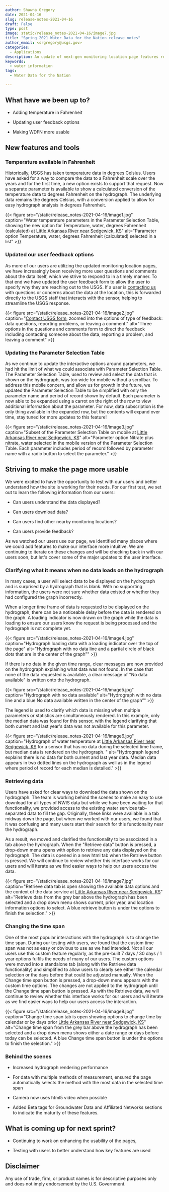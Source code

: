 ```yaml
---
author: Shawna Gregory
date: 2021-04-16
slug: release-notes-2021-04-16
draft: False
type: post
image: static/release_notes-2021-04-16/image7.jpg
title: "Spring 2021 Water Data for the Nation release notes"
author_email: <srgregory@usgs.gov>
categories:
  - Applications
description: An update of next-gen monitoring location page features released in early Spring 2021, including major usability improvements.
keywords:
  - water information
tags:
  - Water Data for the Nation 

---
```



## What have we been up to?

-   Adding temperature in Fahrenheit

-   Updating user feedback options

-   Making WDFN more usable

## New features and tools

### Temperature available in Fahrenheit

Historically, USGS has taken temperature data in degrees Celsius. Users have asked for a way to compare the data to a Fahrenheit scale over the years and for the first time, a new option exists to support that request. Now a separate parameter is available to show a calculated conversion of the temperature data to degrees Fahrenheit on the hydrograph. The underlying data remains the degrees Celsius, with a conversion applied to allow for easy hydrograph analysis in degrees Fahrenheit.

{{< figure src="/static/release_notes-2021-04-16/image1.jpg" caption="Water temperature parameters in the Parameter Selection Table, showing the new option for Temperature, water, degrees Fahrenheit (calculated) at [Little Arkansas River near Sedgewick, KS](https://waterdata.usgs.gov/monitoring-location/07144100)"  alt="Parameter option Temperature, water, degrees Fahrenheit (calculated) selected in a list" >}}

### Updated our user feedback options

As more of our users are utilizing the updated monitoring location pages, we have increasingly been receiving more user questions and comments about the data itself, which we strive to respond to in a timely manner. To that end we have updated the user feedback form to allow the user to specify why they are reaching out to the USGS. If a user is [contacting us](mailto:WDFN@usgs.gov) with questions or concerns about the data at the location, this is forwarded directly to the USGS staff that interacts with the sensor, helping to streamline the USGS response.

{{< figure src="/static/release_notes-2021-04-16/image2.jpg" caption="[Contact USGS form](https://waterdata.usgs.gov/questions-comments/gs-w-ks_NWISWeb_Data_Inquiries%40usgs.gov/?referring_page_type=monitoring), zoomed into the options of type of feedback: data questions, reporting problems, or leaving a comment."  alt="Three options in the questions and comments form to direct the feedback including contacting someone about the data, reporting a problem, and leaving a comment" >}}


### Updating the Parameter Selection Table

As we continue to update the interactive options around parameters, we had hit the limit of what we could associate with Parameter Selection Table. The Parameter Selection Table, used to review and select the data that is shown on the hydrograph, was too wide for mobile without a scrollbar. To address this mobile concern, and allow us for growth in the future, we updated the Parameter Selection Table to be simplified with only the parameter name and period of record shown by default. Each parameter is now able to be expanded using a carrot on the right of the row to view additional information about the parameter. For now, data subscription is the only thing available in the expanded row, but the contents will expand over time, stay tuned for more updates to this feature!

{{< figure src="/static/release_notes-2021-04-16/image3.jpg" caption="Subset of the Parameter Selection Table on mobile at [Little Arkansas River near Sedgewick, KS](https://waterdata.usgs.gov/monitoring-location/07144100/)"  alt="Parameter option Nitrate plus nitrate, water selected in the mobile version of the Parameter Selection Table. Each parameter includes period of record followed by parameter name with a radio button to select the parameter." >}}


## Striving to make the page more usable

We were excited to have the opportunity to test with our users and better understand how the site is working for their needs. For our first test, we set out to learn the following information from our users:

-   Can users understand the data displayed?

-   Can users download data?

-   Can users find other nearby monitoring locations?

-   Can users provide feedback?

As we watched our users use our page, we identified many places where we could add features to make our interface more intuitive. We are continuing to iterate on these changes and will be checking back in with our users soon, but let's cover some of the major updates to the user interface.

### Clarifying what it means when no data loads on the hydrograph

In many cases, a user will select data to be displayed on the hydrograph and is surprised by a hydrograph that is blank. With no supporting information, the users were not sure whether data existed or whether they had configured the graph incorrectly.

When a longer time frame of data is requested to be displayed on the hydrograph, there can be a noticeable delay before the data is rendered on the graph. A loading indicator is now drawn on the graph while the data is loading to ensure our users know the request is being processed and the hydrograph is not complete yet.

{{< figure src="/static/release_notes-2021-04-16/image4.jpg" caption="Hydrograph loading data with a loading indicator over the top of the page"  alt="Hydrograph with no data line and a partial circle of black dots that are in the center of the graph”" >}}


If there is no data in the given time range, clear messages are now provided on the hydrograph explaining what data was not found. In the case that none of the data requested is available, a clear message of "No data available" is written onto the hydrograph. 

{{< figure src="/static/release_notes-2021-04-16/image5.jpg" caption="Hydrograph with no data available"  alt="Hydrograph with no data line and a blue No data available written in the center of the graph”" >}}



The legend is used to clarify which data is missing when multiple parameters or statistics are simultaneously rendered. In this example, only the median data was found for this sensor, with the legend clarifying that both current and last year's data was not available for this parameter.

{{< figure src="/static/release_notes-2021-04-16/image6.jpg" caption="Hydrograph of water temperature at [Little Arkansas River near Sedgewick, KS](https://waterdata.usgs.gov/monitoring-location/07144100/#parameterCode=00010&timeSeriesId=57474&period=P7D&compare=true) for a sensor that has no data during the selected time frame, but median data is rendered on the hydrograph.  "  alt="Hydrograph legend explains there is no data for both current and last year data. Median data appears in two dotted lines on the hydrograph as well as in the legend where period of record for each median is detailed." >}}


### Retrieving data

Users have asked for clear ways to download the data shown on the hydrograph. The team is working behind the scenes to make an easy to use download for all types of NWIS data but while we have been waiting for that functionality, we provided access to the existing water services tab-separated data to fill the gap. Originally, these links were available in a tab midway down the page, but when we worked with our users, we found that it was confusing and many users start their search for this functionality near the hydrograph.

As a result, we moved and clarified the functionality to be associated in a tab above the hydrograph. When the "Retrieve data" button is pressed, a drop-down menu opens with option to retrieve any data displayed on the hydrograph. The data is opened in a new html tab when the Retrieve button is pressed. We will continue to review whether this interface works for our users and will iterate as we find easier ways to help our users access the data.

{{< figure src="/static/release_notes-2021-04-16/image7.jpg" caption="Retrieve data tab is open showing the available data options and the context of the data service at [Little Arkansas River near Sedgewick, KS](https://waterdata.usgs.gov/monitoring-location/07144100/#parameterCode=99133&period=P7D&compare=true)"  alt="Retrieve data from the grey bar above the hydrograph has been selected and a drop down menu shows current, prior year, and location information options to select. A blue retrieve button is under the options to finish the selection." >}}



### Changing the time span

One of the most popular interactions with the hydrograph is to change the time span. During our testing with users, we found that the custom time span was not as easy or obvious to use as we had intended. Not all our users use this custom feature regularly, as the pre-built 7 days / 30 days / 1 year options fulfils the needs of many of our users. The custom options were moved into a standalone tab (along with the Retrieve data functionality) and simplified to allow users to clearly see either the calendar selection or the days before that could be adjusted manually. When the Change time span button is pressed, a drop-down menu appears with the custom time options. The changes are not applied to the hydrograph until the Change time span button is pressed. As with the Retrieve data, we will continue to review whether this interface works for our users and will iterate as we find easier ways to help our users access the interaction.

{{< figure src="/static/release_notes-2021-04-16/image8.jpg" caption="Change time span tab is open showing options to change time by calendar or by days prior [Little Arkansas River near Sedgewick, KS](https://waterdata.usgs.gov/monitoring-location/07144100/#parameterCode=99133&period=P7D&compare=true)"  alt="Change time span from the grey bar above the hydrograph has been selected and a drop down menu shows either a date range or days before today can be selected. A blue Change time span button is under the options to finish the selection." >}}



### Behind the scenes

-   Increased hydrograph rendering performance

-   For data with multiple methods of measurement, ensured the page automatically selects the method with the most data in the selected time span

-   Camera now uses html5 video when possible

-   Added Beta tags for Groundwater Data and Affiliated Networks sections to indicate the maturity of these features.

## What is coming up for next sprint?

-   Continuing to work on enhancing the usability of the pages,

-   Testing with users to better understand how key features are used

## Disclaimer

Any use of trade, firm, or product names is for descriptive purposes only and does not imply endorsement by the U.S. Government.

